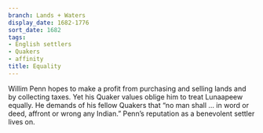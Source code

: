 ```yaml
---
branch: Lands + Waters
display_date: 1682-1776
sort_date: 1682
tags:
- English settlers
- Quakers
- affinity
title: Equality
---
```


Willim Penn hopes to make a profit from purchasing and selling lands and by collecting taxes. Yet his Quaker values oblige him to treat Lunaapeew equally. He demands of his fellow Quakers that “no man shall … in word or deed, affront or wrong any Indian.” Penn’s reputation as a benevolent settler lives on.
